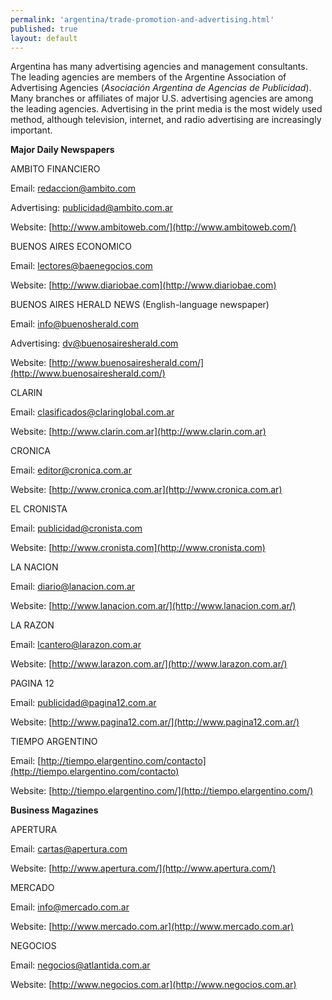 ```yaml
--- 
permalink: 'argentina/trade-promotion-and-advertising.html' 
published: true 
layout: default
---
```

Argentina has many advertising agencies and management consultants. The leading agencies are members of the Argentine Association of Advertising Agencies (_Asociación Argentina de Agencias de Publicidad_). Many branches or affiliates of major U.S. advertising agencies are among the leading agencies. Advertising in the print media is the most widely used method, although television, internet, and radio advertising are increasingly important.

**Major Daily Newspapers**

AMBITO FINANCIERO

Email: [redaccion@ambito.com](redaccion@ambito.com)

Advertising: [publicidad@ambito.com.ar](publicidad@ambito.com.ar)

Website: [http://www.ambitoweb.com/](http://www.ambitoweb.com/)

BUENOS AIRES ECONOMICO

Email: [lectores@baenegocios.com](lectores@baenegocios.com)

Website: [http://www.diariobae.com](http://www.diariobae.com)

BUENOS AIRES HERALD NEWS 
(English-language newspaper) 

Email: [info@buenosherald.com](info@buenosherald.com)

Advertising: [dv@buenosairesherald.com](dv@buenosairesherald.com) 

Website: [http://www.buenosairesherald.com/](http://www.buenosairesherald.com/)

CLARIN

Email: [clasificados@claringlobal.com.ar](clasificados@claringlobal.com.ar)

Website: [http://www.clarin.com.ar](http://www.clarin.com.ar)

CRONICA

Email: [editor@cronica.com.ar](editor@cronica.com.ar)

Website: [http://www.cronica.com.ar](http://www.cronica.com.ar)

EL CRONISTA

Email: [publicidad@cronista.com](publicidad@cronista.com)

Website: [http://www.cronista.com](http://www.cronista.com)

LA NACION

Email: [diario@lanacion.com.ar](diario@lanacion.com.ar)

Website: [http://www.lanacion.com.ar/](http://www.lanacion.com.ar/)

LA RAZON

Email: [lcantero@larazon.com.ar](lcantero@larazon.com.ar)

Website: [http://www.larazon.com.ar/](http://www.larazon.com.ar/)

PAGINA 12

Email: [publicidad@pagina12.com.ar](publicidad@pagina12.com.ar)

Website: [http://www.pagina12.com.ar/](http://www.pagina12.com.ar/)

TIEMPO ARGENTINO

Email: [http://tiempo.elargentino.com/contacto](http://tiempo.elargentino.com/contacto)

Website: [http://tiempo.elargentino.com/](http://tiempo.elargentino.com/)

**Business Magazines**

APERTURA

Email: [cartas@apertura.com](cartas@apertura.com)

Website: [http://www.apertura.com/](http://www.apertura.com/)

MERCADO

Email: [info@mercado.com.ar](info@mercado.com.ar)

Website: [http://www.mercado.com.ar](http://www.mercado.com.ar)

NEGOCIOS

Email: [negocios@atlantida.com.ar](negocios@atlantida.com.ar)

Website: [http://www.negocios.com.ar](http://www.negocios.com.ar)
